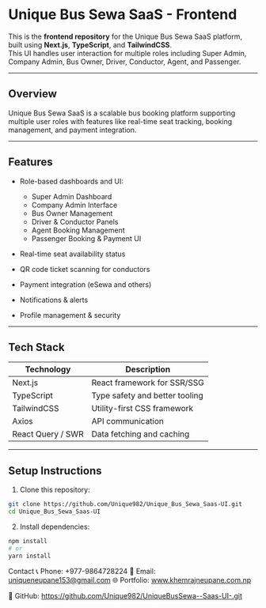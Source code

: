 # Unique Bus Sewa SaaS - Frontend

This is the **frontend repository** for the Unique Bus Sewa SaaS platform, built using **Next.js**, **TypeScript**, and **TailwindCSS**.  
This UI handles user interaction for multiple roles including Super Admin, Company Admin, Bus Owner, Driver, Conductor, Agent, and Passenger.

---

## Overview

Unique Bus Sewa SaaS is a scalable bus booking platform supporting multiple user roles with features like real-time seat tracking, booking management, and payment integration.

---

## Features

- Role-based dashboards and UI:
  - Super Admin Dashboard
  - Company Admin Interface
  - Bus Owner Management
  - Driver & Conductor Panels
  - Agent Booking Management
  - Passenger Booking & Payment UI

- Real-time seat availability status  
- QR code ticket scanning for conductors  
- Payment integration (eSewa and others)  
- Notifications & alerts  
- Profile management & security  

---

## Tech Stack

| Technology   | Description                     |
|--------------|---------------------------------|
| Next.js      | React framework for SSR/SSG     |
| TypeScript   | Type safety and better tooling  |
| TailwindCSS  | Utility-first CSS framework     |
| Axios        | API communication               |
| React Query / SWR | Data fetching and caching |

---

## Setup Instructions

1. Clone this repository:

```bash
git clone https://github.com/Unique982/Unique_Bus_Sewa_Saas-UI.git
cd Unique_Bus_Sewa_Saas-UI
```
2.  Install dependencies:
```bash
npm install
# or
yarn install
```
Contact
📞 Phone: +977-9864728224
📧 Email: uniqueneupane153@gmail.com
🌐 Portfolio: www.khemrajneupane.com.np

🔗 GitHub: https://github.com/Unique982/UniqueBusSewa--Saas-UI-.git

